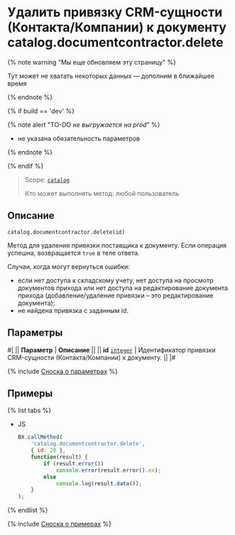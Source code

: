 # Удалить привязку CRM-сущности (Контакта/Компании) к документу catalog.documentcontractor.delete
{% note warning "Мы еще обновляем эту страницу" %}

Тут может не хватать некоторых данных — дополним в ближайшее время

{% endnote %}

{% if build == 'dev' %}

{% note alert "TO-DO _не выгружается на prod_" %}

- не указана обязательность параметров
  
{% endnote %}

{% endif %}

> Scope: [`catalog`](../../scopes/permissions.md)
>
> Кто может выполнять метод: любой пользователь

## Описание

```http
catalog.documentcontractor.delete(id)
```

Метод для удаления привязки поставщика к документу.
Если операция успешна, возвращается `true` в теле ответа.

Случаи, когда могут вернуться ошибки:

- если нет доступа к складскому учету, нет доступа на просмотр документов прихода или нет доступа на редактирование документа прихода (добавление/удаление привязки – это редактирование документа);
- не найдена привязка с заданным id.

## Параметры

#|
|| **Параметр** | **Описание** ||
|| **id**
[`integer`](../../data-types.md) | Идентификатор привязки CRM-сущности (Контакта/Компании) к документу. ||
|#

{% include [Сноска о параметрах](../../../_includes/required.md) %}

## Примеры

{% list tabs %}

- JS

    ```js
    BX.callMethod(
        'catalog.documentcontractor.delete',
        { id: 20 },
        function(result) {
            if (result.error())
                console.error(result.error().ex);
            else
                console.log(result.data());
        }
    );
    ```

{% endlist %}

{% include [Сноска о примерах](../../../_includes/examples.md) %}
